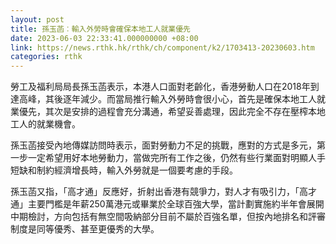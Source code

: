 ```yaml
---
layout: post
title: 孫玉菡︰輸入外勞時會確保本地工人就業優先
date: 2023-06-03 22:33:41.000000000 +08:00
link: https://news.rthk.hk/rthk/ch/component/k2/1703413-20230603.htm
categories: rthk
---
```


勞工及福利局局長孫玉菡表示，本港人口面對老齡化，香港勞動人口在2018年到達高峰，其後逐年減少。而當局推行輸入外勞時會很小心，首先是確保本地工人就業優先，其次是安排的過程會充分溝通，希望妥善處理，因此完全不存在壓榨本地工人的就業機會。

孫玉菡接受內地傳媒訪問時表示，面對勞動力不足的挑戰，應對的方式是多元，第一步一定希望用好本地勞動力，當做完所有工作之後，仍然有些行業面對明顯人手短缺和制約經濟增長時，輸入外勞就是一個要考慮的手段。

孫玉菡又指，「高才通」反應好，折射出香港有競爭力，對人才有吸引力，「高才通」主要門檻是年薪250萬港元或畢業於全球百強大學，當計劃實施約半年會展開中期檢討，方向包括有無空間吸納部分目前不屬於百強名單，但按內地排名和評審制度是同等優秀、甚至更優秀的大學。
